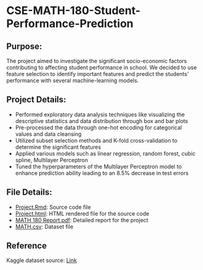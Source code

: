 # CSE-MATH-180-Student-Performance-Prediction
## Purpose:
The project aimed to investigate the significant socio-economic factors contributing to affecting student performance in school. We decided to use feature selection to identify important features and predict the students' performance with several machine-learning models.

## Project Details:
- Performed exploratory data analysis techniques like visualizing the descriptive statistics and data distribution through box and bar plots
- Pre-processed the data through one-hot encoding for categorical values and data cleansing
- Utilized subset selection methods and K-fold cross-validation to determine the significant features
- Applied various models such as linear regression, random forest, cubic spline, Multilayer Perceptron
- Tuned the hyperparameters of the Multilayer Perceptron model to enhance prediction ability leading to an 8.5% decrease in test errors

## File Details:
- [Project.Rmd](https://github.com/StevenG777/UCM-MATH180-Student-Performance-Prediction/blob/main/Project.Rmd): Source code file
- [Project.html](https://github.com/StevenG777/UCM-MATH180-Student-Performance-Prediction/blob/main/Project.html): HTML rendered file for the source code
- [MATH 180 Report.pdf](https://github.com/StevenG777/UCM-MATH180-Student-Performance-Prediction/blob/main/MATH%20180%20Report.pdf): Detailed report for the project
- [MATH.csv](https://github.com/StevenG777/UCM-MATH180-Student-Performance-Prediction/blob/main/Math.csv): Dataset file

## Reference
Kaggle dataset source: [Link](https://www.kaggle.com/datasets/whenamancodes/student-performance)
